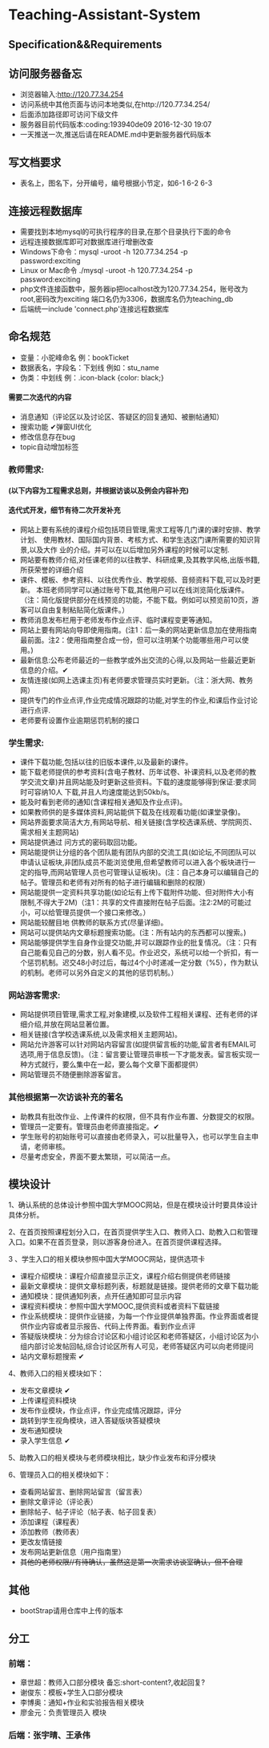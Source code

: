 # Teaching-Assistant-System
## Specification&&Requirements

## 访问服务器备忘

- 浏览器输入:http://120.77.34.254
- 访问系统中其他页面与访问本地类似,在http://120.77.34.254/
- 后面添加路径即可访问下级文件
- 服务器目前代码版本:coding:193940de09  2016-12-30 19:07 <achao>
- 一天推送一次,推送后请在README.md中更新服务器代码版本

## 写文档要求
- 表名上，图名下，分开编号，编号根据小节定，如6-1  6-2  6-3

## 连接远程数据库
- 需要找到本地mysql的可执行程序的目录,在那个目录执行下面的命令
- 远程连接数据库即可对数据库进行增删改查
- Windows下命令：mysql -uroot -h 120.77.34.254 -p  
password:exciting
- Linux or Mac命令 ./mysql -uroot -h 120.77.34.254 -p  
password:exciting
- php文件连接函数中，服务器ip把localhost改为120.77.34.254，账号改为root,密码改为exciting
端口名仍为3306，数据库名仍为teaching_db
- 后端统一include 'connect.php'连接远程数据库

## 命名规范
- 变量：小驼峰命名  例：bookTicket
- 数据表名，字段名：下划线 例如：stu_name
- 伪类：中划线 例：.icon-black {color: black;}

#### 需要二次迭代的内容
- 消息通知（评论区以及讨论区、答疑区的回复通知、被删帖通知）
- 搜索功能 &#10004;弹窗UI优化
- 修改信息存在bug
- topic自动增加标签



### 教师需求:
#### (以下内容为工程需求总则，并根据访谈以及例会内容补充)
#### 迭代式开发，细节有待二次开发补充
- 网站上要有系统的课程介绍包括项目管理,需求工程等几门课的课时安排、教学计划、 使用教材、国际国内背景、考核方式、和学生选这门课所需要的知识背景,以及大作 业的介绍。并可以在以后增加另外课程的时候可以定制.
- 网站要有教师介绍,对任课老师的以往教学、科研成果,及其教学风格,出版书籍, 所获荣誉的详细介绍
- 课件、模板、参考资料、以往优秀作业、教学视频、音频资料下载,可以及时更新。 本班老师同学可以通过账号下载,其他用户可以在线浏览简化版课件。（注：简化版提供部分在线预览的功能，不能下载。例如可以预览前10页，游客可以自由复制粘贴简化版课件。）
- 教师消息发布栏用于老师发布作业点评、临时课程变更等通知。
- 网站上要有网站向导即使用指南。(注1：后一条的网站更新信息加在使用指南最前面。注2：使用指南整合成一份，但可以注明某个功能哪些用户可以使用。)
- 最新信息:公布老师最近的一些教学或外出交流的心得,以及网站一些最近更新信息的介绍。&#10004;
- 友情连接(如网上选课主页)有老师要求管理员实时更新。（注：浙大网、教务网）
- 提供专门的作业点评,作业完成情况跟踪的功能,对学生的作业,和课后作业讨论进行点评.
- 老师要有设置作业逾期惩罚机制的接口
### 学生需求:
- 课件下载功能,包括以往的旧版本课件,以及最新的课件。
- 能下载老师提供的参考资料(含电子教材、历年试卷、补课资料,以及老师的教学交流文章)并且网站能及时更新这些资料。下载的速度能够得到保证:要求同时可容纳10人 下载,并且人均速度能达到50kb/s。
- 能及时看到老师的通知(含课程相关通知及作业点评)。
- 如果教师供的是多媒体资料,网站能供下载及在线观看功能(如课堂录像)。
- 网站界面要求简洁大方,有网站导航、相关链接(含学校选课系统、学院网页、需求相关主题网站)
- 网站提供通过 问方式的密码取回功能。
- 网站能提供让分组的各个团队能有团队内部的交流工具(如论坛,不同团队可以申请认证板块,非团队成员不能浏览使用,但希望教师可以进入各个板块进行一定的指导,而网站管理人员也可管理认证板块)。(注：自己本身可以编辑自己的帖子。管理员和老师有对所有的帖子进行编辑和删除的权限）
- 网站能提供一定资料共享功能(如论坛有上传下载附件功能、但对附件大小有限制,不得大于2M)（注1：共享的文件直接附在帖子后面。注2:2M的可能过小，可以给管理员提供一个接口来修改。）
- 网站能较醒目地 供教师的联系方式(尽量详细)。
- 网站可以提供站内文章标题搜索功能。(注：所有站内的东西都可以搜索。)
- 网站能够提供学生自身作业提交功能,并可以跟踪作业的批复情况。（注：只有自己能看见自己的分数，别人看不见。作业迟交，系统可以给一个折扣，有一个惩罚机制。迟交48小时过后，每过4个小时递减一定分数（%5），作为默认的机制。老师可以另外自定义的其他的惩罚机制。）
### 网站游客需求:
- 网站提供项目管理,需求工程,对象建模,以及软件工程相关课程、还有老师的详细介绍,并放在网站显著位置。
- 相关链接(含学校选课系统,以及需求相关主题网站)。
- 网站允许游客可以针对网站内容留言(如提供留言板的功能,留言者有EMAIL可选项,用于信息反馈)。（注：留言要让管理员审核一下才能发表。留言板实现一种方式就行，要么集中在一起，要么每个文章下面都提供）
- 网站管理员不随便删除游客留言。


### 其他根据第一次访谈补充的著名
- 助教具有批改作业、上传课件的权限，但不具有作业布置、分数提交的权限。
- 管理员一定要有。管理员由老师直接指定。&#10004;
- 学生账号的初始账号可以直接由老师录入，可以批量导入，也可以学生自主申请，老师审核。
- 尽量考虑安全，界面不要太繁琐，可以简洁一点。


## 模块设计

1、确认系统的总体设计参照中国大学MOOC网站，但是在模块设计时要具体设计具体分析。  

2、在首页按照课程划分入口，在首页提供学生入口、教师入口、助教入口和管理入口。如果不在首页登录，则以游客身份进入。在首页提供课程选择。  

3 、学生入口的相关模块参照中国大学MOOC网站，提供选项卡  
- 课程介绍模块：课程介绍直接显示正文，课程介绍右侧提供老师链接
- 最新文章模块：提供文章标题列表，标题就是链接。提供老师的文章下载功能
- 通知模块：提供通知列表，点开任通知即可显示内容
- 课程资料模块：参照中国大学MOOC,提供资料或者资料下载链接
- 作业系统模块：提供作业链接，为每一个作业提供单独界面。作业界面或者提供作业内容或者显示报告、代码上传界面。看到作业点评  
- 答疑版块模块：分为综合讨论区和小组讨论区和老师答疑区，小组讨论区为小组内部讨论发帖回帖,综合讨论区所有人可见，老师答疑区内可以向老师提问  
-  站内文章标题搜索 &#10004;

4、教师入口的相关模块如下：  
- 发布文章模块   &#10004;
- 上传课程资料模块  
- 发布作业模块，作业点评，作业完成情况跟踪，评分 
- 跳转到学生视角模块，进入答疑版块答疑模块
- 发布通知模块  
- 录入学生信息  &#10004;

5、助教入口的相关模块与老师模块相比，缺少作业发布和评分模块  

6、管理员入口的相关模块如下：  
- 查看网站留言、删除网站留言（留言表）
- 删除文章评论（评论表）
- 删除帖子、帖子评论（帖子表、帖子回复表）
- 添加课程（课程表）
- 添加教师（教师表）
- 更改友情链接
- 发布网站更新信息（用户指南里）
- ~~其他的老师权限//有待确认，虽然这是第一次需求访谈室确认，但不合理~~


## 其他
- bootStrap请用仓库中上传的版本

## 分工
### 前端：
- 章世超：教师入口部分模块 备忘:short-content?,收起回复?
- 谢俊东：模板+学生入口部分模块
- 李博奥：通知+作业和实验报告相关模块
- 廖金元：负责管理员入 模块

### 后端：张宇晴、王承伟  





  [1]: ./images/1478767630643.jpg "1478767630643.jpg"
